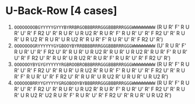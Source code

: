 # U-Back-Row [4 cases]

1. `OOOOOOOOBGYYYYYGYYYBYRRBRGOBBBRRRGGGBBBRRRGGGWWWWWWWWW` (R U R' F' R U R' U' R' F R2 U' R' R U R' U R U2 R' R U R' F' R U R' U' R' F R2 U' R' R U R' U R U2 R' R U R' U R U2 R' R U R' F' R U R' U' R' F R2 U' R')
1. `OOOOOOOGRYYYYYYGYGBOOYBYRRBBBBRRRGGGBBBRRRGGGWWWWWWWWW` (U' R U R' F' R U R' U' R' F R2 U' R' R U R' U R U2 R' R U R' U R U2 R' R U R' F' R U R' U' R' F R2 U' R' R U R' U R U2 R' R U R' F' R U R' U' R' F R2 U' R')
1. `OOOOOOYBYGYGYYYYYYRGBROOBROBBBRRRGGGBBBRRRGGGWWWWWWWWW` (R U R' F' R U R' U' R' F R2 U' R' R U R' U R U2 R' R U R' F' R U R' U' R' F R2 U' R' R U R' F' R U R' U' R' F R2 U' R' R U R' U R U2 R' U R U R' U R U2 R')
1. `OOOOOOBRRYYGYYYYYGRGOBOOYBYBBBRRRGGGBBBRRRGGGWWWWWWWWW` (R U R' F' R U R' U' R' F R2 U' R' R U R' U R U2 R' R U R' F' R U R' U' R' F R2 U' R' R U R' U R U2 R' U2 R U R' F' R U R' U' R' F R2 U' R' R U R' U R U2 R')
